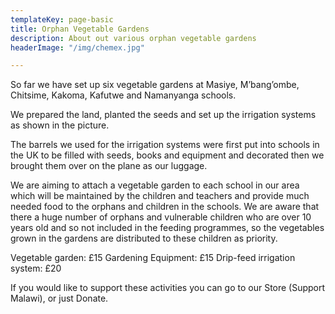 ```yaml
---
templateKey: page-basic
title: Orphan Vegetable Gardens
description: About out various orphan vegetable gardens
headerImage: "/img/chemex.jpg"

---
```

So far we have set up six vegetable gardens at Masiye, M’bang’ombe, Chitsime, Kakoma, Kafutwe and Namanyanga schools.

We prepared the land, planted the seeds and set up the irrigation systems as shown in the picture.

The barrels we used for the irrigation systems were first put into schools in the UK to be filled with seeds, books and equipment and decorated then we brought them over on the plane as our luggage.

We are aiming to attach a vegetable garden to each school in our area which will be maintained by the children and teachers and provide much needed food to the orphans and children in the schools. We are aware that there a huge number of orphans and vulnerable children who are over 10 years old and so not included in the feeding programmes, so the vegetables grown in the gardens are distributed to these children as priority.

Vegetable garden: £15   Gardening Equipment: £15   Drip-feed irrigation system: £20

If you would like to support these activities you can go to our Store (Support Malawi), or just Donate.